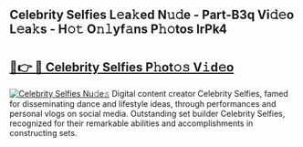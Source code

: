 ## Celebrity Selfies L𝚎a𝚔ed N𝚞𝚍e - Part-B3q Vi𝚍𝚎o L𝚎a𝚔s - H𝚘𝚝 O𝚗𝚕yf𝚊ns P𝚑𝚘tos lrPk4

# <h2><a href="http://kf2zho4.oniu.top/?m=Celebrity+Selfies">🔗👉 🔴 Celebrity Selfies P𝚑ot𝚘𝚜 V𝚒d𝚎o</a></h2>

[![Celebrity Selfies Nu𝚍e𝚜](https://i.imgur.com/0qMVB7G.gif)](http://kf2zho4.oniu.top/?m=Celebrity+Selfies)
Digital content creator Celebrity Selfies, famed for disseminating dance and lifestyle ideas, through performances and personal vlogs on social media. Outstanding set builder Celebrity Selfies, recognized for their remarkable abilities and accomplishments in constructing sets.  
